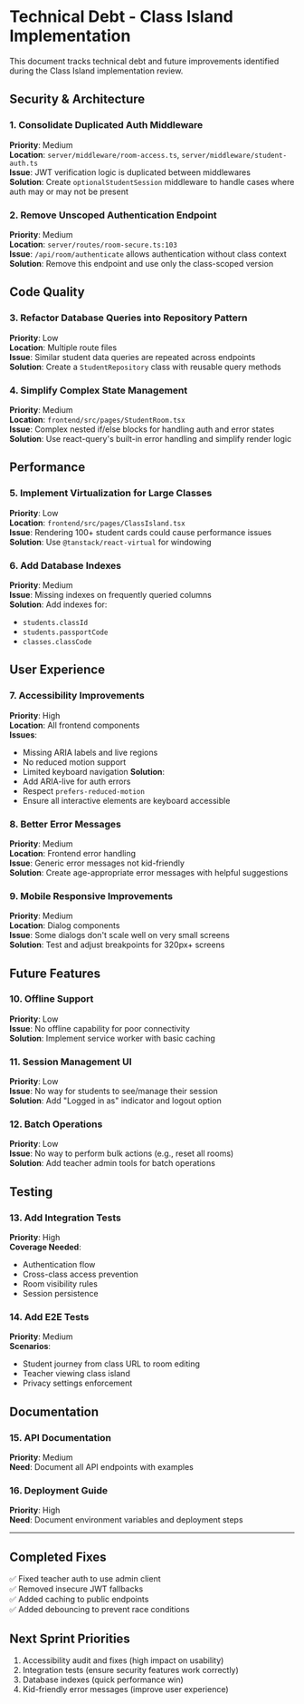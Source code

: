 # Technical Debt - Class Island Implementation

This document tracks technical debt and future improvements identified during the Class Island implementation review.

## Security & Architecture

### 1. Consolidate Duplicated Auth Middleware
**Priority**: Medium  
**Location**: `server/middleware/room-access.ts`, `server/middleware/student-auth.ts`  
**Issue**: JWT verification logic is duplicated between middlewares  
**Solution**: Create `optionalStudentSession` middleware to handle cases where auth may or may not be present  

### 2. Remove Unscoped Authentication Endpoint
**Priority**: Medium  
**Location**: `server/routes/room-secure.ts:103`  
**Issue**: `/api/room/authenticate` allows authentication without class context  
**Solution**: Remove this endpoint and use only the class-scoped version  

## Code Quality

### 3. Refactor Database Queries into Repository Pattern
**Priority**: Low  
**Location**: Multiple route files  
**Issue**: Similar student data queries are repeated across endpoints  
**Solution**: Create a `StudentRepository` class with reusable query methods  

### 4. Simplify Complex State Management
**Priority**: Medium  
**Location**: `frontend/src/pages/StudentRoom.tsx`  
**Issue**: Complex nested if/else blocks for handling auth and error states  
**Solution**: Use react-query's built-in error handling and simplify render logic  

## Performance

### 5. Implement Virtualization for Large Classes
**Priority**: Low  
**Location**: `frontend/src/pages/ClassIsland.tsx`  
**Issue**: Rendering 100+ student cards could cause performance issues  
**Solution**: Use `@tanstack/react-virtual` for windowing  

### 6. Add Database Indexes
**Priority**: Medium  
**Issue**: Missing indexes on frequently queried columns  
**Solution**: Add indexes for:
- `students.classId`
- `students.passportCode`
- `classes.classCode`

## User Experience

### 7. Accessibility Improvements
**Priority**: High  
**Location**: All frontend components  
**Issues**:
- Missing ARIA labels and live regions
- No reduced motion support
- Limited keyboard navigation
**Solution**: 
- Add ARIA-live for auth errors
- Respect `prefers-reduced-motion`
- Ensure all interactive elements are keyboard accessible

### 8. Better Error Messages
**Priority**: Medium  
**Location**: Frontend error handling  
**Issue**: Generic error messages not kid-friendly  
**Solution**: Create age-appropriate error messages with helpful suggestions  

### 9. Mobile Responsive Improvements
**Priority**: Medium  
**Location**: Dialog components  
**Issue**: Some dialogs don't scale well on very small screens  
**Solution**: Test and adjust breakpoints for 320px+ screens  

## Future Features

### 10. Offline Support
**Priority**: Low  
**Issue**: No offline capability for poor connectivity  
**Solution**: Implement service worker with basic caching  

### 11. Session Management UI
**Priority**: Low  
**Issue**: No way for students to see/manage their session  
**Solution**: Add "Logged in as" indicator and logout option  

### 12. Batch Operations
**Priority**: Low  
**Issue**: No way to perform bulk actions (e.g., reset all rooms)  
**Solution**: Add teacher admin tools for batch operations  

## Testing

### 13. Add Integration Tests
**Priority**: High  
**Coverage Needed**:
- Authentication flow
- Cross-class access prevention
- Room visibility rules
- Session persistence

### 14. Add E2E Tests
**Priority**: Medium  
**Scenarios**:
- Student journey from class URL to room editing
- Teacher viewing class island
- Privacy settings enforcement

## Documentation

### 15. API Documentation
**Priority**: Medium  
**Need**: Document all API endpoints with examples  

### 16. Deployment Guide
**Priority**: High  
**Need**: Document environment variables and deployment steps  

---

## Completed Fixes

✅ Fixed teacher auth to use admin client  
✅ Removed insecure JWT fallbacks  
✅ Added caching to public endpoints  
✅ Added debouncing to prevent race conditions  

## Next Sprint Priorities

1. Accessibility audit and fixes (high impact on usability)
2. Integration tests (ensure security features work correctly)
3. Database indexes (quick performance win)
4. Kid-friendly error messages (improve user experience)